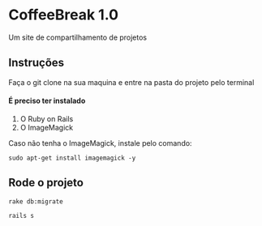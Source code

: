 # CoffeeBreak 1.0

Um site de compartilhamento de projetos

## Instruções

Faça o git clone na sua maquina e entre na pasta do projeto pelo terminal
#### É preciso ter instalado

1. O Ruby on Rails
2. O ImageMagick

Caso não tenha o ImageMagick, instale pelo comando:
```
sudo apt-get install imagemagick -y
```

## Rode o projeto

```
rake db:migrate
```

```
rails s
```
